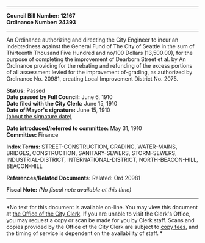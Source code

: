 * * * * *  
  
**Council Bill Number: [](#h0)[](#h2)12167**   
**Ordinance Number: 24393**  
  
* * * * *  
  
An Ordinance authorizing and directing the City Engineer to incur an indebtedness against the General Fund of The City of Seattle in the sum of Thirteenth Thousand Five Hundred and no/100 Dollars (13,500.00), for the purpose of completing the improvement of Dearborn Street et al. by An Ordinance providing for the rebating and refunding of the excess portions of all assessment levied for the improvement of-grading, as authorized by Ordinance No. 20981, creating Local Improvement District No. 2075.  
  
**Status:** Passed   
**Date passed by Full Council:** June 6, 1910   
**Date filed with the City Clerk:** June 15, 1910   
**Date of Mayor's signature:** June 15, 1910   
[(about the signature date)](/~public/approvaldate.htm)   
  
  
**Date introduced/referred to committee:** May 31, 1910   
**Committee:** Finance   
  
**Index Terms:** STREET-CONSTRUCTION, GRADING, WATER-MAINS, BRIDGES, CONSTRUCTION, SANITARY-SEWERS, STORM-SEWERS, INDUSTRIAL-DISTRICT, INTERNATIONAL-DISTRICT, NORTH-BEACON-HILL, BEACON-HILL  
  
**References/Related Documents:** Related: Ord 20981  
  
**Fiscal Note:** *(No fiscal note available at this time)*  
  
* * * * *  
  
*No text for this document is available on-line. You may view this document at [the Office of the City Clerk](http://www.seattle.gov/leg/clerk/contactUs.htm). If you are unable to visit the Clerk's Office, you may request a copy or scan be made for you by Clerk staff. Scans and copies provided by the Office of the City Clerk are subject to [copy fees](http://clerk.seattle.gov/~public/clerkfees.htm), and the timing of service is dependent on the availability of staff. *  
  
  
